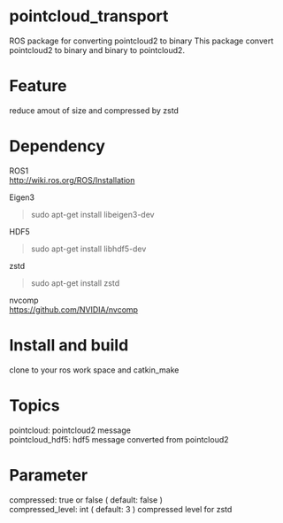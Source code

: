 # pointcloud_transport
ROS package for converting pointcloud2 to binary
This package convert pointcloud2 to binary and binary to pointcloud2.
 
# Feature
reduce amout of size and compressed by zstd

# Dependency
ROS1  
http://wiki.ros.org/ROS/Installation  
  
Eigen3
> sudo apt-get install libeigen3-dev
  
HDF5  
> sudo apt-get install libhdf5-dev

zstd  
> sudo apt-get install zstd

nvcomp  
https://github.com/NVIDIA/nvcomp

# Install and build
clone to your ros work space and catkin_make

# Topics
pointcloud: pointcloud2 message  
pointcloud_hdf5: hdf5 message converted from pointcloud2  

# Parameter
compressed: true or false ( default: false )  
compressed_level: int ( default: 3 ) compressed level for zstd  
